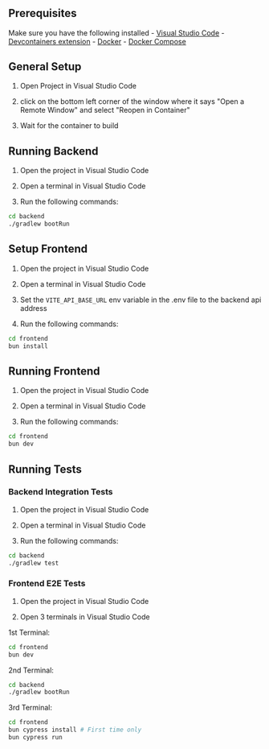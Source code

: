 #

## Prerequisites

Make sure you have the following installed - [Visual Studio Code](https://code.visualstudio.com/) - [Devcontainers extension](https://marketplace.visualstudio.com/items?itemName=ms-vscode-remote.remote-containers) - [Docker](https://www.docker.com/) - [Docker Compose](https://docs.docker.com/compose/install/)

## General Setup

1. Open Project in Visual Studio Code

2. click on the bottom left corner of the window where it says "Open a Remote Window" and select "Reopen in Container"

3. Wait for the container to build

## Running Backend

1. Open the project in Visual Studio Code

2. Open a terminal in Visual Studio Code

3. Run the following commands:

```bash
cd backend
./gradlew bootRun
```

## Setup Frontend

1. Open the project in Visual Studio Code

2. Open a terminal in Visual Studio Code

3. Set the `VITE_API_BASE_URL` env variable in the .env file to the backend api address

4. Run the following commands:

```bash
cd frontend
bun install
```

## Running Frontend

1. Open the project in Visual Studio Code

2. Open a terminal in Visual Studio Code

3. Run the following commands:

```bash
cd frontend
bun dev
```

## Running Tests

### Backend Integration Tests

1. Open the project in Visual Studio Code

2. Open a terminal in Visual Studio Code

3. Run the following commands:

```bash
cd backend
./gradlew test
```

### Frontend E2E Tests

1. Open the project in Visual Studio Code

2. Open 3 terminals in Visual Studio Code

1st Terminal:

```bash
cd frontend
bun dev
```

2nd Terminal:

```bash
cd backend
./gradlew bootRun
```

3rd Terminal:

```bash
cd frontend
bun cypress install # First time only
bun cypress run
```

